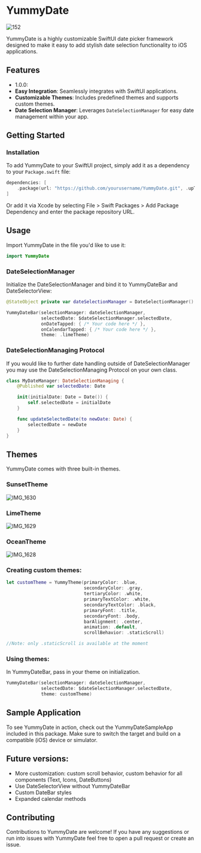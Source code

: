 # YummyDate

![152](https://github.com/samroman3/YummyDate/assets/52180475/60ed708e-6cb1-47ae-8ef8-3585ea7f6ec2)


YummyDate is a highly customizable SwiftUI date picker framework designed to make it easy to add stylish date selection functionality to iOS applications.

## Features
- 1.0.0:
- **Easy Integration**: Seamlessly integrates with SwiftUI applications.
- **Customizable Themes**: Includes predefined themes and supports custom themes.
- **Date Selection Manager**: Leverages `DateSelectionManager` for easy date management within your app.

## Getting Started

### Installation

To add YummyDate to your SwiftUI project, simply add it as a dependency to your `Package.swift` file:

```swift
dependencies: [
    .package(url: "https://github.com/yourusername/YummyDate.git", .upToNextMajor(from: "1.0.0"))
]
```

Or add it via Xcode by selecting File > Swift Packages > Add Package Dependency and enter the package repository URL.

## Usage

Import YummyDate in the file you'd like to use it:
```swift
import YummyDate
```

### DateSelectionManager

Initialize the DateSelectionManager and bind it to YummyDateBar and DateSelectorView:
```swift
@StateObject private var dateSelectionManager = DateSelectionManager()

YummyDateBar(selectionManager: dateSelectionManager,
             selectedDate: $dateSelectionManager.selectedDate,
             onDateTapped: { /* Your code here */ },
             onCalendarTapped: { /* Your code here */ },
             theme: .limeTheme)
```
### DateSelectionManaging Protocol

If you would like to further date handling outside of DateSelectionManager you may use the DateSelectionManaging Protocol on your own class. 

```swift
class MyDateManager: DateSelectionManaging {
    @Published var selectedDate: Date

    init(initialDate: Date = Date()) {
        self.selectedDate = initialDate
    }

    func updateSelectedDate(to newDate: Date) {
        selectedDate = newDate
    }
}
```

## Themes
YummyDate comes with three built-in themes.

### SunsetTheme
![IMG_1630](https://github.com/samroman3/YummyDate/assets/52180475/ee392355-65f9-4a0d-a941-c45684322609)

### LimeTheme

![IMG_1629](https://github.com/samroman3/YummyDate/assets/52180475/0d82cef8-6eba-40e1-90ef-a2ac9bf852de) 

### OceanTheme

![IMG_1628](https://github.com/samroman3/YummyDate/assets/52180475/abdc9027-371f-4d58-af22-221c4bb6ee36)

### Creating custom themes:

```swift
let customTheme = YummyTheme(primaryColor: .blue,
                             secondaryColor: .gray,
                             tertiaryColor: .white,
                             primaryTextColor: .white,
                             secondaryTextColor: .black,
                             primaryFont: .title,
                             secondaryFont: .body,
                             barAlignment: .center,
                             animation: .default,
                             scrollBehavior: .staticScroll)

//Note: only .staticScroll is available at the moment
```

### Using themes:
In YummyDateBar, pass in your theme on initialization.
```swift
YummyDateBar(selectionManager: dateSelectionManager,
             selectedDate: $dateSelectionManager.selectedDate,
             theme: customTheme)
```

## Sample Application

To see YummyDate in action, check out the YummyDateSampleApp included in this package.
Make sure to switch the target and build on a compatible (iOS) device or simulator.

## Future versions:
- More customization: custom scroll behavior, custom behavior for all components (Text, Icons, DateButtons)
- Use DateSelectorView without YummyDateBar
- Custom DateBar styles
- Expanded calendar methods

## Contributing

Contributions to YummyDate are welcome! If you have any suggestions or run into issues with YummyDate feel free to open a pull request or create an issue. 
